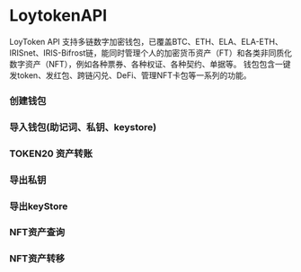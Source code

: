 # LoytokenAPI
LoyToken API 支持多链数字加密钱包，已覆盖BTC、ETH、ELA、ELA-ETH、IRISnet、IRIS-Bifrost链，能同时管理个人的加密货币资产（FT）和各类非同质化数字资产（NFT），例如各种票券、各种权证、各种契约、单据等。
钱包包含一键发token、发红包、跨链闪兑、DeFi、管理NFT卡包等一系列的功能。

### 创建钱包

### 导入钱包(助记词、私钥、keystore)

### TOKEN20 资产转账

### 导出私钥

### 导出keyStore

### NFT资产查询

### NFT资产转移
